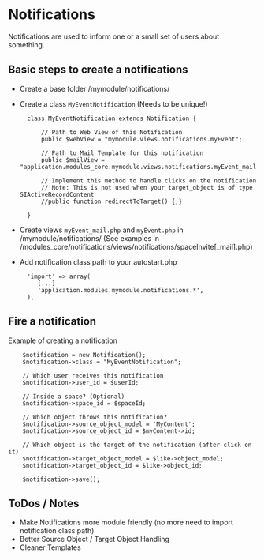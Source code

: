Notifications
=============

Notifications are used to inform one or a small set of users about something.


Basic steps to create a notifications
-------------------------------------

* Create a base folder /mymodule/notifications/
* Create a class ``MyEventNotification`` (Needs to be unique!)

        class MyEventNotification extends Notification {

            // Path to Web View of this Notification
            public $webView = "mymodule.views.notifications.myEvent";

            // Path to Mail Template for this notification
            public $mailView = "application.modules_core.mymodule.views.notifications.myEvent_mail";

            // Implement this method to handle clicks on the notification
            // Note: This is not used when your target_object is of type SIActiveRecordContent
            //public function redirectToTarget() {;}

        }

* Create views ``myEvent_mail.php`` and ``myEvent.php`` in /mymodule/notifications/ (See examples in /modules_core/notifications/views/notifications/spaceInvite[_mail].php)
* Add notification class path to your autostart.php

        'import' => array(
           [...]
           'application.modules.mymodule.notifications.*',
        ),


Fire a notification
-------------------

Example of creating a notification

        $notification = new Notification();
        $notification->class = "MyEventNotification";

        // Which user receives this notification
        $notification->user_id = $userId;

        // Inside a space? (Optional)
        $notification->space_id = $spaceId;

        // Which object throws this notification?
        $notification->source_object_model = 'MyContent';
        $notification->source_object_id = $myContent->id;

        // Which object is the target of the notification (after click on it)
        $notification->target_object_model = $like->object_model;
        $notification->target_object_id = $like->object_id;

        $notification->save();


ToDos / Notes
-------------
* Make Notifications more module friendly (no more need to import notification class path)
* Better Source Object / Target Object Handling
* Cleaner Templates
